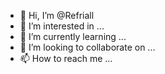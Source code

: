 - 👋 Hi, I’m @Refriall
- 👀 I’m interested in ...
- 🌱 I’m currently learning ...
- 💞️ I’m looking to collaborate on ...
- 📫 How to reach me ...

<!---
Refriall/Refriall is a ✨ special ✨ repository because its `README.md` (this file) appears on your GitHub profile.
You can click the Preview link to take a look at your changes.
--->
